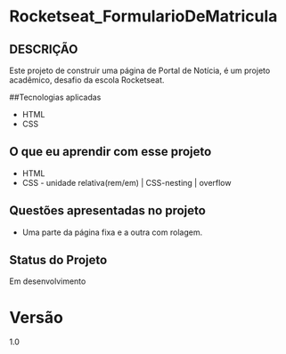# Rocketseat_FormularioDeMatricula

## DESCRIÇÃO
Este projeto de construir uma página de Portal de Notícia, é um projeto acadêmico, desafio da escola Rocketseat.

##Tecnologias aplicadas
* HTML
* CSS
## O que eu aprendir com esse projeto
* HTML
* CSS - unidade relativa(rem/em) | CSS-nesting | overflow

## Questões apresentadas no projeto
* Uma parte da página fixa e a outra com rolagem.



## Status do Projeto
Em desenvolvimento


# Versão
1.0